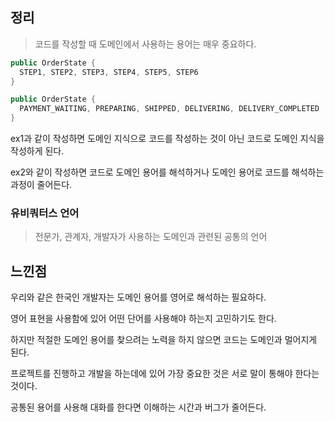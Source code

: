 ## 정리

> 코드를 작성할 때 도메인에서 사용하는 용어는 매우 중요하다.



<ex1>

```java
public OrderState {
  STEP1, STEP2, STEP3, STEP4, STEP5, STEP6
}
```

<ex2>

```java
public OrderState {
  PAYMENT_WAITING, PREPARING, SHIPPED, DELIVERING, DELIVERY_COMPLETED
}
```

ex1과 같이 작성하면 도메인 지식으로 코드를 작성하는 것이 아닌 코드로 도메인 지식을 작성하게 된다.

ex2와 같이 작성하면 코드로 도메인 용어를 해석하거나 도메인 용어로 코드를 해석하는 과정이 줄어든다.



### 유비쿼터스 언어

>  전문가, 관계자, 개발자가 사용하는 도메인과 관련된 공통의 언어



## 느낀점

우리와 같은 한국인 개발자는 도메인 용어를 영어로 해석하는 필요하다.

영어 표현을 사용함에 있어 어떤 단어를 사용해야 하는지 고민하기도 한다.

하지만 적절한 도메인 용어를 찾으려는 노력을 하지 않으면 코드는 도메인과 멀어지게 된다.

프로젝트를 진행하고 개발을 하는데에 있어 가장 중요한 것은 서로 말이 통해야 한다는 것이다.

공통된 용어를 사용해 대화를 한다면 이해하는 시간과 버그가 줄어든다.